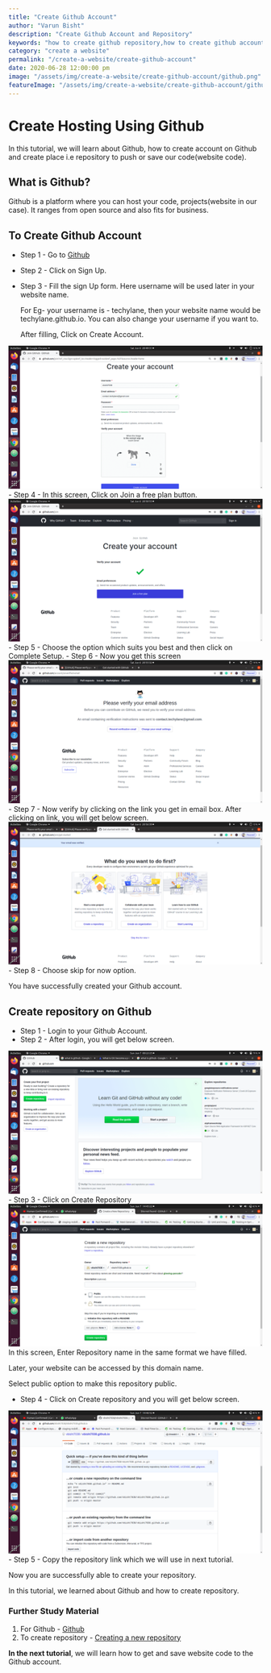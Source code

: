 ```yaml
---
title: "Create Github Account"
author: "Varun Bisht"
description: "Create Github Account and Repository"
keywords: "how to create github repository,how to create github account and repository,git account setup,create git repository on github"
category: "create a website"
permalink: "/create-a-website/create-github-account"
date: 2020-06-28 12:00:00 pm
image: "/assets/img/create-a-website/create-github-account/github.png"
featureImage: "/assets/img/create-a-website/create-github-account/github.png"
---
```

# Create Hosting Using Github

In this tutorial, we will learn about Github, how to create account on Github and create place i.e repository to push or save our code(website code).

## What is Github?
Github is a platform where you can host your code, projects(website in our case).
It ranges from open source and also fits for business.

## To Create Github Account

- Step 1 - Go to [Github](https://github.com "Github")
- Step 2 - Click on Sign Up.
- Step 3 - Fill the sign Up form. Here username will be used later in your website name.

   For Eg- your username is - techylane, then your website name would be techylane.github.io. You can also change your username if you want to.

   After filling, Click on Create Account.
<div class="imgCont">
  <img alt="Create Account Screen" title="Create Account Screen" src="/assets/img/create-a-website/create-github-account/create-account-screen.png"/>
</div>
- Step 4 - In this screen, Click on Join a free plan button.
<div class="imgCont">
  <img alt="Join Free Plan" title="Join Free Plan" src="/assets/img/create-a-website/create-github-account/join-free-plan.png"/>
</div>
- Step 5 - Choose the option which suits you best and then click on Complete Setup.
- Step 6 - Now you get this screen
<div class="imgCont">
  <img alt="Verify Email Address" title="Verify Email Address" src="/assets/img/create-a-website/create-github-account/verify-email-address.png"/>
</div>
- Step 7 - Now verify by clicking on the link you get in email box. After clicking on link, you will get below screen.
<div class="imgCont">
  <img alt="GitHub Skip Now" title="GitHub Skip Now" src="/assets/img/create-a-website/create-github-account/github-skip-now.png"/>
</div>
- Step 8 - Choose skip for now option.

You have successfully created your Github account.

## Create repository on Github

- Step 1 - Login to your Github Account.
- Step 2 - After login, you will get below screen.
<div class="imgCont">
  <img alt="GitHub Homepage" title="GitHub Homepage" src="/assets/img/create-a-website/create-github-account/github-homepage.png"/>
</div>
- Step 3 - Click on Create Repository
<div class="imgCont">
  <img alt="Create Repository Screen" title="Create Repository Screen" src="/assets/img/create-a-website/create-github-account/create_repository_screen.png"/>
</div>
In this screen, Enter Repository name in the same format we have filled.

  Later, your website can be accessed by this domain name.

  Select public option to make this repository public.
- Step 4 - Click on Create repository and you will get below screen.
<div class="imgCont">
  <img alt="Repository Download Screen" title="Repository Download Screen" src="/assets/img/create-a-website/create-github-account/repostiory-download-screen.png"/>
</div>
- Step 5 - Copy the repository link which we will use in next tutorial.

Now you are successfully able to create your repository.

In this tutorial, we learned about Github and how to create repository.

### Further Study Material
1. For Github - [Github](https://github.com "For GitHub")
2. To create repository - [Creating a new repository](https://help.github.com/en/enterprise/2.13/user/articles/creating-a-new-repository "To create Repository")


**In the next tutorial**, we will learn how to get and save website code to the Github account.
